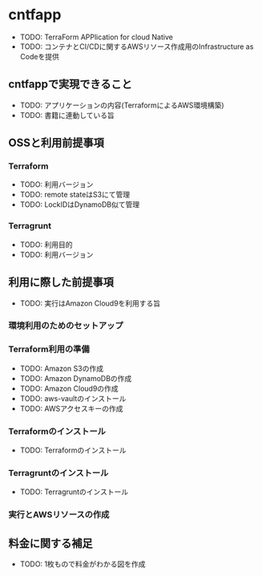 # cntfapp

- TODO: TerraForm APPlication for cloud Native
- TODO: コンテナとCI/CDに関するAWSリソース作成用のInfrastructure as Codeを提供

## cntfappで実現できること

- TODO: アプリケーションの内容(TerraformによるAWS環境構築)
- TODO: 書籍に連動している旨

## OSSと利用前提事項

### Terraform

- TODO: 利用バージョン
- TODO: remote stateはS3にて管理
- TODO: LockIDはDynamoDB似て管理

### Terragrunt

- TODO: 利用目的
- TODO: 利用バージョン

## 利用に際した前提事項

- TODO: 実行はAmazon Cloud9を利用する旨

### 環境利用のためのセットアップ

### Terraform利用の準備

- TODO: Amazon S3の作成
- TODO: Amazon DynamoDBの作成
- TODO: Amazon Cloud9の作成
- TODO: aws-vaultのインストール
- TODO: AWSアクセスキーの作成

### Terraformのインストール

- TODO: Terraformのインストール

### Terragruntのインストール

- TODO: Terragruntのインストール

### 実行とAWSリソースの作成

## 料金に関する補足

- TODO: 1枚もので料金がわかる図を作成